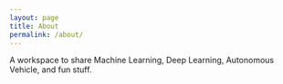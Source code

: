 ```yaml
---
layout: page
title: About
permalink: /about/
---
```


A workspace to share Machine Learning, Deep Learning, Autonomous Vehicle, and fun stuff.


